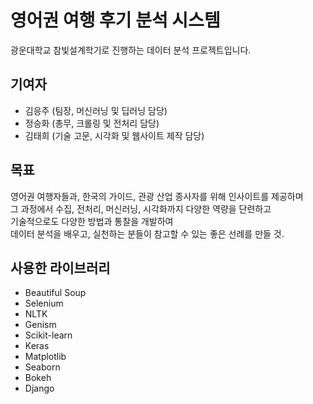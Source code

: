 # 영어권 여행 후기 분석 시스템

광운대학교 참빛설계학기로 진행하는 데이터 분석 프로젝트입니다.

## 기여자
 - 김응주 (팀장, 머신러닝 및 딥러닝 담당)
 - 정승화 (총무, 크롤링 및 전처리 담당)
 - 김태희 (기술 고문, 시각화 및 웹사이트 제작 담당)

## 목표
영어권 여행자들과, 한국의 가이드, 관광 산업 종사자를 위해 인사이트를 제공하며  
그 과정에서 수집, 전처리, 머신러닝, 시각화까지 다양한 역량을 단련하고  
기술적으로도 다양한 방법과 통찰을 개발하여  
데이터 분석을 배우고, 실천하는 분들이 참고할 수 있는 좋은 선례를 만들 것.  

## 사용한 라이브러리
 - Beautiful Soup
 - Selenium
 - NLTK
 - Genism
 - Scikit-learn
 - Keras
 - Matplotlib
 - Seaborn
 - Bokeh
 - Django
